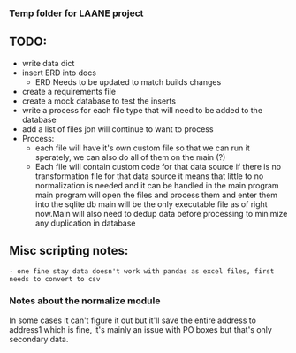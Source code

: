 ### Temp folder for LAANE project

## TODO:
* write data dict
* insert ERD into docs
    * ERD Needs to be updated to match builds changes
* create a requirements file
* create a mock database to test the inserts
* write a process for each file type that will need to be added to the database
* add a list of files jon will continue to want to process
* Process:
    - each file will have it's own custom file so that we can run it sperately, we can also do all of them on the main (?)
   - Each file will contain custom code for that data source if there is no transformation file for that data source it means that little to no normalization is needed and it can be handled in the main program main program will open the files and process them and enter them into the sqlite db
main will be the only executable file as of right now.Main will also need to dedup data before processing to minimize any duplication in database

## Misc scripting notes:
    - one fine stay data doesn't work with pandas as excel files, first needs to convert to csv

### Notes about the normalize module
In some cases it can't figure it out but it'll save the entire address to address1 which is fine, it's mainly an issue with PO boxes but that's only secondary data.

##

